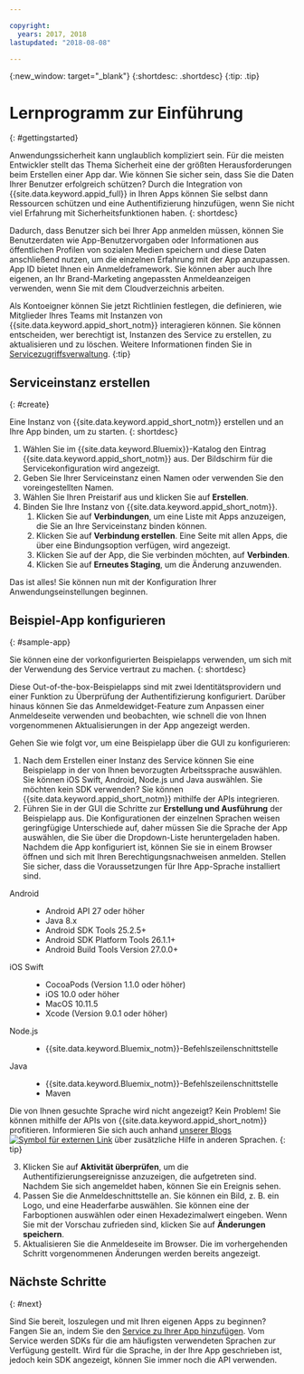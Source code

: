 ```yaml
---

copyright:
  years: 2017, 2018
lastupdated: "2018-08-08"

---
```


{:new_window: target="_blank"}
{:shortdesc: .shortdesc}
{:tip: .tip}

# Lernprogramm zur Einführung
{: #gettingstarted}

Anwendungssicherheit kann unglaublich kompliziert sein. Für die meisten Entwickler stellt das Thema Sicherheit eine der größten Herausforderungen beim Erstellen einer App dar. Wie können Sie sicher sein, dass Sie die Daten Ihrer Benutzer erfolgreich schützen? Durch die Integration von {{site.data.keyword.appid_full}} in Ihren Apps können Sie selbst dann Ressourcen schützen und eine Authentifizierung hinzufügen, wenn Sie nicht viel Erfahrung mit Sicherheitsfunktionen haben.
{: shortdesc}

Dadurch, dass Benutzer sich bei Ihrer App anmelden müssen, können Sie Benutzerdaten wie App-Benutzervorgaben oder Informationen aus öffentlichen Profilen von sozialen Medien speichern und diese Daten anschließend nutzen, um die einzelnen Erfahrung mit der App anzupassen. App ID bietet Ihnen ein Anmeldeframework. Sie können aber auch Ihre eigenen, an Ihr Brand-Marketing angepassten Anmeldeanzeigen verwenden, wenn Sie mit dem Cloudverzeichnis arbeiten.

Als Kontoeigner können Sie jetzt Richtlinien festlegen, die definieren, wie Mitglieder Ihres Teams mit Instanzen von {{site.data.keyword.appid_short_notm}} interagieren können. Sie können entscheiden, wer berechtigt ist, Instanzen des Service zu erstellen, zu aktualisieren und zu löschen. Weitere Informationen finden Sie in [Servicezugriffsverwaltung](/docs/services/appid/iam.html).
{:tip}

## Serviceinstanz erstellen
{: #create}

Eine Instanz von {{site.data.keyword.appid_short_notm}} erstellen und an Ihre App binden, um zu starten.
{: shortdesc}

1. Wählen Sie im {{site.data.keyword.Bluemix}}-Katalog den Eintrag {{site.data.keyword.appid_short_notm}} aus. Der Bildschirm für die Servicekonfiguration wird angezeigt.
2. Geben Sie Ihrer Serviceinstanz einen Namen oder verwenden Sie den voreingestellten Namen.
3. Wählen Sie Ihren Preistarif aus und klicken Sie auf **Erstellen**.
4. Binden Sie Ihre Instanz von {{site.data.keyword.appid_short_notm}}.
    1. Klicken Sie auf **Verbindungen**, um eine Liste mit Apps anzuzeigen, die Sie an Ihre Serviceinstanz binden können.
    2. Klicken Sie auf **Verbindung erstellen**. Eine Seite mit allen Apps, die über eine Bindungsoption verfügen, wird angezeigt.
    3. Klicken Sie auf der App, die Sie verbinden möchten, auf **Verbinden**.
    4. Klicken Sie auf **Erneutes Staging**, um die Änderung anzuwenden.

Das ist alles! Sie können nun mit der Konfiguration Ihrer Anwendungseinstellungen beginnen.


## Beispiel-App konfigurieren
{: #sample-app}

Sie können eine der vorkonfigurierten Beispielapps verwenden, um sich mit der Verwendung des Service vertraut zu machen.
{: shortdesc}

Diese Out-of-the-box-Beispielapps sind mit zwei Identitätsprovidern und einer Funktion zu Überprüfung der Authentifizierung konfiguriert. Darüber hinaus können Sie das Anmeldewidget-Feature zum Anpassen einer Anmeldeseite verwenden und beobachten, wie schnell die von Ihnen vorgenommenen Aktualisierungen in der App angezeigt werden.

Gehen Sie wie folgt vor, um eine Beispielapp über die GUI zu konfigurieren:

1. Nach dem Erstellen einer Instanz des Service können Sie eine Beispielapp in der von Ihnen bevorzugten Arbeitssprache auswählen. Sie können iOS Swift, Android, Node.js und Java auswählen. Sie möchten kein SDK verwenden? Sie können {{site.data.keyword.appid_short_notm}} mithilfe der APIs integrieren. 
2. Führen Sie in der GUI die Schritte zur **Erstellung und Ausführung** der Beispielapp aus. Die Konfigurationen der einzelnen Sprachen weisen geringfügige Unterschiede auf, daher müssen Sie die Sprache der App auswählen, die Sie über die Dropdown-Liste heruntergeladen haben. Nachdem die App konfiguriert ist, können Sie sie in einem Browser öffnen und sich mit Ihren Berechtigungsnachweisen anmelden. Stellen Sie sicher, dass die Voraussetzungen für Ihre App-Sprache installiert sind.
  <dl>
    <dt> Android </dt>
      <dd><ul><li> Android API 27 oder höher </li><li> Java 8.x </li><li> Android SDK Tools 25.2.5+ </li><li> Android SDK Platform Tools 26.1.1+ </li><li> Android Build Tools Version 27.0.0+</li></ul></dd>
    <dt> iOS Swift </dt>
      <dd><ul><li> CocoaPods (Version 1.1.0 oder höher) </li><li> iOS 10.0 oder höher </li><li> MacOS 10.11.5 </li><li> Xcode (Version 9.0.1 oder höher) </li></ul></dd>
    <dt> Node.js </dt>
      <dd><ul><li> {{site.data.keyword.Bluemix_notm}}-Befehlszeilenschnittstelle</li></ul></dd>
    <dt> Java </dt>
      <dd><ul><li> {{site.data.keyword.Bluemix_notm}}-Befehlszeilenschnittstelle </li><li> Maven </li></ul></dd>
  </dl>

  Die von Ihnen gesuchte Sprache wird nicht angezeigt? Kein Problem! Sie können mithilfe der APIs von {{site.data.keyword.appid_short_notm}} profitieren. Informieren Sie sich auch anhand <a href="https://www.ibm.com/blogs/bluemix/tag/app-id/" target="_blank">unserer Blogs<img src="../../icons/launch-glyph.svg" alt="Symbol für externen Link"></a> über zusätzliche Hilfe in anderen Sprachen. {: tip}

3. Klicken Sie auf **Aktivität überprüfen**, um die Authentifizierungsereignisse anzuzeigen, die aufgetreten sind. Nachdem Sie sich angemeldet haben, können Sie ein Ereignis sehen.
4. Passen Sie die Anmeldeschnittstelle an. Sie können ein Bild, z. B. ein Logo, und eine Headerfarbe auswählen. Sie können eine der Farboptionen auswählen oder einen Hexadezimalwert eingeben. Wenn Sie mit der Vorschau zufrieden sind, klicken Sie auf **Änderungen speichern**.
5. Aktualisieren Sie die Anmeldeseite im Browser. Die im vorhergehenden Schritt vorgenommenen Änderungen werden bereits angezeigt.

## Nächste Schritte
{: #next}

Sind Sie bereit, loszulegen und mit Ihren eigenen Apps zu beginnen? Fangen Sie an, indem Sie den [Service zu Ihrer App hinzufügen](/docs/services/appid/install.md). Vom Service werden SDKs für die am häufigsten verwendeten Sprachen zur Verfügung gestellt. Wird für die Sprache, in der Ihre App geschrieben ist, jedoch kein SDK angezeigt, können Sie immer noch die API verwenden. 

</br>
</br>
